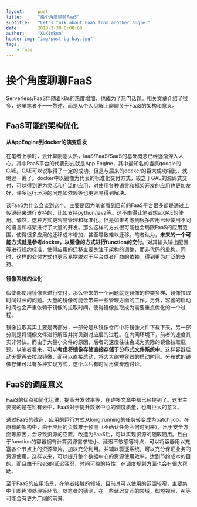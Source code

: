 ```yaml
---
layout:     post
title:      "换个角度聊聊FaaS"
subtitle:   "Let's talk about FaaS from another angle."
date:       2019-3-30 8:00:00
author:     "XuXinkun"
header-img: "img/post-bg-bay.jpg"
tags:
    - faas
---
```


# 换个角度聊聊FaaS

Serverless/FaaS伴随着k8s的热度增加，也成为了热门话题。相关文章介绍了很多，这里笔者不一一赘述，而是从个人见解上聊聊关于FaaS的架构和意义。

## FaaS可能的架构优化

#### 从AppEngine到docker的演变启发

在笔者上学时，云计算刚刚火热，IaaS/PaaS/SaaS的基础概念已经逐渐深入人心。其中PaaS平台的代表形式就是App Engine，其中最知名的当属google的GAE。GAE可以说取得了一定的成功。但是与后来的docker的巨大成功相比，就略逊一筹了。docker中以镜像为代表的标准化交付方式，较之于GAE的源码式交付，可以得到更为灵活和广泛的应用，对使用各种语言和框架开发的应用也更加友好，许多运行环境的问题如依赖等也更容易得到解决。

谈FaaS为什么会谈到这个。主要是因为笔者看到目前的FaaS平台很多都是通过上传源码来进行支持的，比如支持python/java等。这不由得让笔者想起GAE的使用。诚然，这种方式更容易管理和标准化。但是如果考虑到很多应用已经使用不同的语言和框架进行了大量的开发。那么这样的方式很可能也会局限FaaS的应用范围，使得很多应用的迁移成本增加，甚至导致难以迁移。笔者认为，**未来的一个可能方式就是参考docker，以镜像的方式进行function的交付**。对其输入输出配置等进行规约标准，使得应用的迁移主要关注于架构的调整，而非代码的重构。同时，这样的交付方式也更容易摆脱对于平台或者厂商的依赖，得到更为广泛的支持。

#### 镜像系统的优化

假使都使用镜像来进行交付，那么带来的一个问题就是镜像的种类多样、镜像拉取时间过长的问题。大量的镜像可能会带来一些管理方面的工作。另外，容器的启动时间也会严重依赖于镜像的拉取时间。使得镜像拉取成为需要重点优化的一个过程。

镜像拉取其实主要是两部分，一部分是从镜像仓库中将镜像文件下载下来，另一部分则是将镜像文件进行解压并拷贝到对应层的过程。在内网环境下，前者的速度其实非常快。而由于大量小文件的原因，后者的速度往往会成为实际的镜像拉取瓶颈。以笔者看来，可以**考虑将镜像存储直接存储于分布式文件系统中**。这样容器启动无需再去拉取镜像，而可以直接启动，将大大缩短容器的启动时间。分布式的镜像存储可以有多种实现方式，这个以后有时间再做专题讨论。

## FaaS的调度意义

FaaS的优点如简化运维、提高开发效率等，在许多文章中都已经提到了。这里主要提的是在私有云中，FaaS对于提升数据中心的调度质量，也有巨大的意义。

通过FaaS的改造，应用的运行方式从long running的任务转变成为batch job。在原有的架构中，由于应用的负载难于预测（不确认任务会何时到来），出于安全方面等原因，会导致资源的空置。改造为FaaS后，可以实现资源的随取随用。且由于function的容器拥有计算资源需求较小、延迟不敏感等特点，可以将容器用以充塞各个节点上的资源碎片，加以充分利用。并辅以驱逐系统，可以充分保证业务的资源使用。这样以来，可以提升整个数据中心的资源使用效率，达到节约成本的目的。而且由于FaaS的延迟容忍、时间可控的特性，在调度规划方面也会有很大帮助。

至于FaaS的应用场景，在笔者接触的领域，目前其可以使用的范围较窄，主要集中于图片预处理等环节。以笔者的猜测，在一些延迟交互的领域，如短视频、AI等可能会有更为广阔的前景。